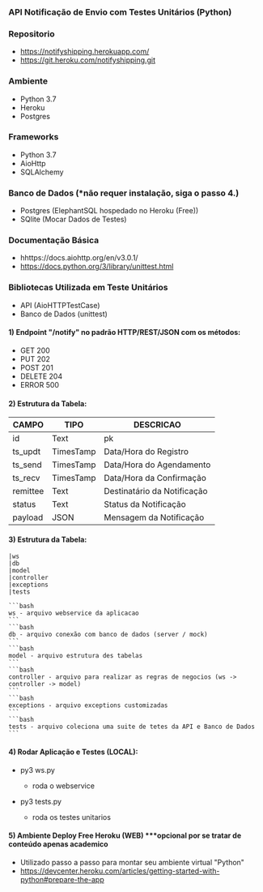 ### API Notificação de Envio com Testes Unitários (Python)

### Repositorio
* https://notifyshipping.herokuapp.com/ 
* https://git.heroku.com/notifyshipping.git

### Ambiente
* Python 3.7
* Heroku
* Postgres

### Frameworks
* Python 3.7
* AioHttp
* SQLAlchemy

### Banco de Dados (*não requer instalação, siga o passo 4.)
* Postgres (ElephantSQL hospedado no Heroku (Free))
* SQlite (Mocar Dados de Testes)


### Documentação Básica
* hhttps://docs.aiohttp.org/en/v3.0.1/
* https://docs.python.org/3/library/unittest.html

### Bibliotecas Utilizada em Teste Unitários 
* API (AioHTTPTestCase)
* Banco de Dados (unittest)


#### 1) Endpoint "/notify" no padrão HTTP/REST/JSON com os métodos:
* GET		200
* PUT		202
* POST		201
* DELETE	204
* ERROR 	500

#### 2) Estrutura da Tabela:

| CAMPO  | TIPO | DESCRICAO |
| --- | --- | --- |
| id | Text | pk |
| ts_updt | TimesTamp | Data/Hora do Registro |
| ts_send | TimesTamp | Data/Hora do Agendamento |
| ts_recv | TimesTamp | Data/Hora da Confirmação  |
| remittee | Text | Destinatário da Notificação |
| status | Text | Status da Notificação |
| payload | JSON | Mensagem da Notificação |


#### 3) Estrutura da Tabela:

	|ws
	|db
	|model
	|controller
	|exceptions 
	|tests

	```bash
	ws - arquivo webservice da aplicacao
	```
	```bash
	db - arquivo conexão com banco de dados (server / mock)
	```
	```bash
	model - arquivo estrutura des tabelas
	```
	```bash
	controller - arquivo para realizar as regras de negocios (ws -> controller -> model)
	```
	```bash
	exceptions - arquivo exceptions customizadas 
	```
	```bash
	tests - arquivo coleciona uma suite de tetes da API e Banco de Dados
	```

#### 4) Rodar Aplicação e Testes (LOCAL):
* py3 ws.py
	- roda o webservice 

* py3 tests.py
	- roda os testes unitarios 
	
#### 5) Ambiente Deploy Free Heroku (WEB) ***opcional por se tratar de conteúdo apenas academico
* Utilizado passo a passo para montar seu ambiente virtual "Python"
* https://devcenter.heroku.com/articles/getting-started-with-python#prepare-the-app

